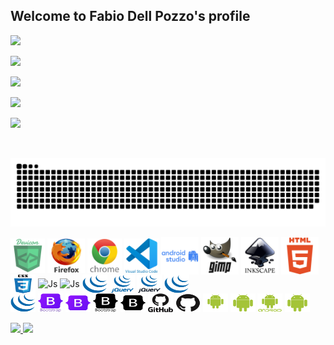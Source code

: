 ## Welcome to Fabio Dell Pozzo's profile

<!-- Links -->
<div> 
   <a href="https://www.youtube.com/channel/UC8LI3bXsnifhy_gXcMp2_hA" target="_blank"><img src="https://img.shields.io/badge/YouTube-FF0000?style=?style=plastic&logo=appveyor&logo=youtube&logoColor=white" target="_blank"></a>
   
   <a href="https://www.youtube.com/channel/UC8LI3bXsnifhy_gXcMp2_hA" target="_blank"></a>
   <a href="https://instagram.com/fabioddpozzo/" target="_blank"><img src="https://img.shields.io/badge/-Instagram-%23E4405F?style=?style=plastic&logo=appveyor&logo=instagram&logoColor=white" target="_blank"></a>
   
   <a href="https://discord.gg/c28hQNwf" target="_blank"><img src="https://img.shields.io/badge/Discord-7289DA?style=?style=plastic&logo=appveyor&logo=discord&logoColor=white" target="_blank"></a> 
   
   <a href = "mailto:fabiodellpozzo@gmail.com"><img src="https://img.shields.io/badge/-Gmail-%23333?style=?style=plastic&logo=appveyor&logo=gmail&logoColor=white" target="_blank"></a>
   
   <a href="https://www.linkedin.com/in/fabio-d-d-pozzo-991753271" target="_blank"><img src="https://img.shields.io/badge/-LinkedIn-%230077B5?style=?style=plastic&logo=appveyor&logo=linkedin&logoColor=white" target="_blank"></a> 
   
</div>

<br>

![Snake animation](https://github.com/fabiodellpozzo/fabiodellpozzo/blob/output/github-contribution-grid-snake.svg)


<div style="display: inline_block">
   

<!-- devicon icons -->
<img align="center" alt="HTML" height="55" width="55" src="https://raw.githubusercontent.com/devicons/devicon/master/icons/devicon/devicon-original-wordmark.svg">

 
<!-- browsers -->
   <!-- firefox --> 
   <img align="center" alt="Js" height="55" width="60" src="https://raw.githubusercontent.com/devicons/devicon/master/icons/firefox/firefox-original-wordmark.svg">

   <!-- crome -->
   <img align="center" alt="Js" height="55" width="55" src="https://raw.githubusercontent.com/devicons/devicon/master/icons/chrome/chrome-original-wordmark.svg">
 
<!-- ides -->
   <!-- vscode -->
   <img align="center" alt="HTML" height="55" width="55" src="https://raw.githubusercontent.com/devicons/devicon/master/icons/vscode/vscode-original-wordmark.svg">
   <!-- androidstudio --> 
   <img align="center" alt="Js" height="60" width="60" src="https://raw.githubusercontent.com/devicons/devicon/master/icons/androidstudio/androidstudio-plain-wordmark.svg">
   <!-- gimp -->
   <img align="center" alt="Js" height="60" width="60" src="https://raw.githubusercontent.com/devicons/devicon/master/icons/gimp/gimp-original-wordmark.svg">
   <!-- inkscape -->
   <img align="center" alt="Js" height="60" width="60" src="https://raw.githubusercontent.com/devicons/devicon/master/icons/inkscape/inkscape-original-wordmark.svg">

<!-- languages -->
<!-- html5 -->
<img align="center" alt="HTML" height="60" width="60" src="https://raw.githubusercontent.com/devicons/devicon/master/icons/html5/html5-plain-wordmark.svg">
   
<!-- css3 -->
<img align="center" alt="CSS" height="30" width="40" src="https://raw.githubusercontent.com/devicons/devicon/master/icons/css3/css3-original-wordmark.svg">
<!-- javascript -->
<img align="center" alt="Js" height="30" width="40" src="https://raw.githubusercontent.com/devicons/devicon/master/icons/javascript/javascript-plain-wordmark.svg">
<!-- typescript -->
<img align="center" alt="Js" height="30" width="40" src="https://raw.githubusercontent.com/devicons/devicon/master/icons/typescript/typescript-plain-wordmark.svg">
   
<img align="center" alt="Js" height="30" width="40" src="https://raw.githubusercontent.com/devicons/devicon/master/icons/jquery/jquery-plain.svg">
<img align="center" alt="Js" height="30" width="40" src="https://raw.githubusercontent.com/devicons/devicon/master/icons/jquery/jquery-plain-wordmark.svg">
<img align="center" alt="Js" height="30" width="40" src="https://raw.githubusercontent.com/devicons/devicon/master/icons/jquery/jquery-original-wordmark.svg">
<img align="center" alt="Js" height="30" width="40" src="https://raw.githubusercontent.com/devicons/devicon/master/icons/jquery/jquery-original.svg">

   
   <br>
   

   
   
   
 
   
   
   


   
   <img align="center" alt="Js" height="30" width="40" src="https://raw.githubusercontent.com/devicons/devicon/master/icons/jquery/jquery-original.svg">
   
   <img align="center" alt="Js" height="30" width="40" src="https://raw.githubusercontent.com/devicons/devicon/master/icons/bootstrap/bootstrap-original-wordmark.svg">
   <img align="center" alt="Js" height="30" width="40" src="https://raw.githubusercontent.com/devicons/devicon/master/icons/bootstrap/bootstrap-original.svg">
   <img align="center" alt="Js" height="30" width="40" src="https://raw.githubusercontent.com/devicons/devicon/master/icons/bootstrap/bootstrap-plain-wordmark.svg">
   <img align="center" alt="Js" height="30" width="40" src="https://raw.githubusercontent.com/devicons/devicon/master/icons/bootstrap/bootstrap-plain.svg">
   

   
   
   <img align="center" alt="Js" height="30" width="40" src="https://raw.githubusercontent.com/devicons/devicon/master/icons/github/github-original-wordmark.svg">
   <img align="center" alt="Js" height="30" width="40" src="https://raw.githubusercontent.com/devicons/devicon/master/icons/github/github-original.svg">
   
   
   

   
   <img align="center" alt="Js" height="30" width="40" src="https://raw.githubusercontent.com/devicons/devicon/master/icons/android/android-original-wordmark.svg">
   
   <img align="center" alt="Js" height="30" width="40" src="https://raw.githubusercontent.com/devicons/devicon/master/icons/android/android-original.svg">
   
   <img align="center" alt="Js" height="30" width="40" src="https://raw.githubusercontent.com/devicons/devicon/master/icons/android/android-plain-wordmark.svg">
   
   <img align="center" alt="Js" height="30" width="40" src="https://raw.githubusercontent.com/devicons/devicon/master/icons/android/android-plain.svg">
   
   
  
   

   
</div>

<br>

<div>
<a href="https://github.com/fabiodellpozzo">

<img height="200em" src="https://github-readme-stats.vercel.app/api?username=fabiodellpozzo&show_icons=true&theme=transparent&include_all_commits=true&count_private=true"/>
   
<img height="200em" src="https://github-readme-stats.vercel.app/api/top-langs/?username=fabiodellpozzo&layout=donut&langs_count=6&theme=transparent"/>
 
</div>
   
   
<!-- Stats 
   <img height="300em" src="https://github-readme-stats.vercel.app/api/top-langs/?username=fabiodellpozzo&layout=donut&langs_count=6&theme=transparent"/>

   <div>
     <img height="150em" src="https://github-readme-stats.vercel.app/api/top-langs/?username=fabiodellpozzo&layout=compact&langs_count=6&theme=transparent"/> 
   </div>

   <div>
     <img height="180em" src="https://github-readme-stats.vercel.app/api/top-langs/?username=fabiodellpozzo&layout=donut&langs_count=6&theme=transparent"/>
   </div>

   <div>
     <img height="180em" src="https://github-readme-stats.vercel.app/api/top-langs/?username=fabiodellpozzo&layout=pie&langs_count=6&theme=transparent"/>
   </div>
-->
